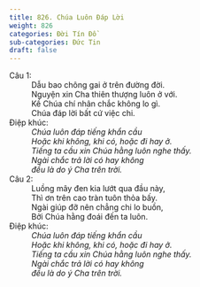 ```yaml
---
title: 826. Chúa Luôn Đáp Lời
weight: 826
categories: Đời Tín Đồ
sub-categories: Đức Tin
draft: false
---
```

<dl><dt>Câu 1:</dt><dd data-verse="1">Dẫu bao chông gai ở trên đường đời. <br/>Nguyện xin Cha thiên thượng luôn ở với. <br/>Kề Chúa chí nhân chắc không lo gì. <br/>Chúa đáp lời bất cứ việc chi. </dd><dt>Điệp khúc:</dt><dd data-chorus="1"><em>Chúa luôn đáp tiếng khẩn cầu <br/>Hoặc khi không, khi có, hoặc đi hay ở. <br/>Tiếng ta cầu xin Chúa hằng luôn nghe thấy. <br/>Ngài chắc trả lời có hay không <br/>đều là do ý Cha trên trời. </em></dd><dt>Câu 2:</dt><dd data-verse="2">Luồng mây đen kia lướt qua đầu này, <br/>Thì ơn trên cao tràn tuôn thỏa bấy. <br/>Ngài giúp đỡ nên chẳng chi lo buồn, <br/>Bởi Chúa hằng đoái đến ta luôn. </dd><dt>Điệp khúc:</dt><dd data-chorus="1"><em>Chúa luôn đáp tiếng khẩn cầu <br/>Hoặc khi không, khi có, hoặc đi hay ở. <br/>Tiếng ta cầu xin Chúa hằng luôn nghe thấy. <br/>Ngài chắc trả lời có hay không <br/>đều là do ý Cha trên trời. </em></dd></dl>